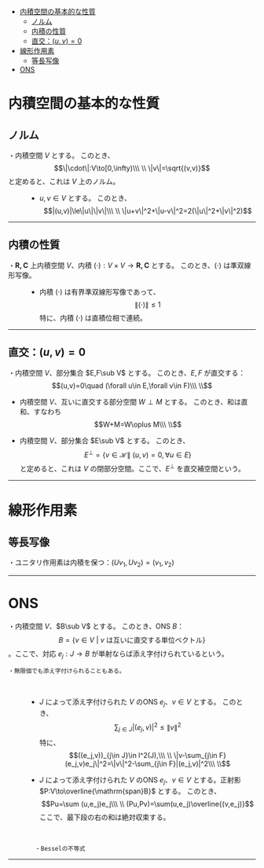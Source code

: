 
- [内積空間の基本的な性質](#内積空間の基本的な性質)
  - [ノルム](#ノルム)
  - [内積の性質](#内積の性質)
  - [直交：$(u,v)=0$](#直交uv0)
- [線形作用素](#線形作用素)
  - [等長写像](#等長写像)
- [ONS](#ons)




# 内積空間の基本的な性質

## ノルム

<dl><dt>

・内積空間 $V$ とする。
このとき、
$$\|\cdot\|:V\to[0,\infty)\\\ \\
\|v\|=\sqrt{(v,v)}$$
と定めると、これは $V$ 上のノルム。
<br>

</dt><dd>

- $u,v\in V$ とする。
このとき、
$$|(u,v)|\le\|u\|\|v\|\\\ \\
\|u+v\|^2+\|u-v\|^2=2(\|u\|^2+\|v\|^2)$$


</dd></dl> 

---

## 内積の性質

<dl><dt>

・$\bm{R,C}$ 上内積空間 $V$、内積 $(\cdot):V\times V\to \bm{R,C}$ とする。
このとき、$(\cdot)$ は準双線形写像。

</dt><dd>

- 内積 $(\cdot)$ は有界準双線形写像であって、
$$\|(\cdot)\|\le1$$
特に、内積 $(\cdot)$ は直積位相で連続。


</dd></dl> 

---

## 直交：$(u,v)=0$

・内積空間 $V$、部分集合 $E,F\sub V$ とする。
このとき、$E,F$ が直交する：
$$(u,v)=0\quad (\forall u\in E,\forall v\in F)\\\ \\$$

- 内積空間 $V$、互いに直交する部分空間 $W\perp M$ とする。
このとき、和は直和、すなわち
$$W+M=W\oplus M\\\ \\$$

- 内積空間 $V$、部分集合 $E\sub V$ とする。
このとき、
$$E^{\perp}=\{v\in \mathcal{H}\|\ (u,v)=0,\forall u\in E\}$$
と定めると、これは $V$ の閉部分空間。ここで、$E^{\perp}$ を直交補空間という。

---

# 線形作用素

## 等長写像

・ユニタリ作用素は内積を保つ：$(Uv_1,Uv_2)=(v_1,v_2)$
<br>

---

# ONS

<dl><dt>

・内積空間 $V$、$B\sub V$ とする。
このとき、ONS $B$：
$$B=\{v\in V\ |\ v\text{ は互いに直交する単位ベクトル}\}$$。ここで、対応 $e_j:J\to B$ が単射ならば添え字付けられているという。
<br>

    ・無限個でも添え字付けられることもある。
<br>

</dt><dd>

- $J$ によって添え字付けられた $V$ のONS $e_j$、$v\in V$ とする。
このとき、$$\sum_{j\in J}|(e_j,v)|^2\le\|v\|^2$$特に、$$((e_j,v))_{j\in J}\in l^2(J),\\\ \\ \|v-\sum_{j\in F}(e_j,v)e_j\|^2=\|v\|^2-\sum_{j\in F}|(e_j,v)|^2\\\ \\$$

- $J$ によって添え字付けられた $V$ のONS $e_j$、$v\in V$ とする。正射影 $P:V\to\overline{\mathrm{span}B}$ とする。
このとき、
$$Pu=\sum (u,e_j)e_j\\\ \\
(Pu,Pv)=\sum(u,e_j)\overline{(v,e_j)}$$
ここで、最下段の右の和は絶対収束する。
<br>

      ・Besselの不等式

</dd></dl> 

---
